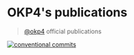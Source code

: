 # OKP4's publications

> [@okp4](okp4.com) official publications

[![conventional commits](https://img.shields.io/badge/Conventional%20Commits-1.0.0-yellow.svg)](https://conventionalcommits.org)
